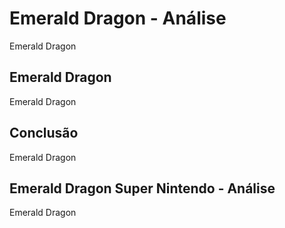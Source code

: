 ---
---

# Emerald Dragon - Análise

Emerald Dragon

## Emerald Dragon

Emerald Dragon

## Conclusão

Emerald Dragon

## Emerald Dragon Super Nintendo - Análise

Emerald Dragon
